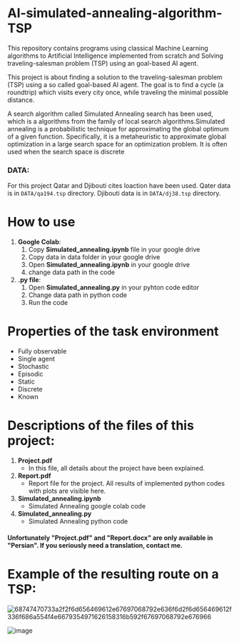 # AI-simulated-annealing-algorithm-TSP
This repository contains programs using classical Machine Learning algorithms to Artificial Intelligence implemented from scratch and Solving traveling-salesman problem (TSP) using an goal-based AI agent.

This project is about finding a solution to the traveling-salesman problem (TSP) using a so called goal-based AI agent. The goal is to find a cycle (a roundtrip) which visits every city once, while traveling the minimal possible distance.

A search algorithm called Simulated Annealing search has been used, which is a algorithms from the family of local search algorithms.Simulated annealing is a probabilistic technique for approximating the global optimum of a given function. Specifically, it is a metaheuristic to approximate global optimization in a large search space for an optimization problem. It is often used when the search space is discrete

### DATA:
For this project Qatar and Djibouti cites loaction have been used. Qater data is in `DATA/qa194.tsp` directory. Djibouti data is in `DATA/dj38.tsp` directory.



# How to use
1. **Google Colab**:
    1. Copy **Simulated_annealing.ipynb** file in your google drive
    2. Copy data in data folder in your google drive 
    3. Open **Simulated_annealing.ipynb** in your google drive
    4. change data path in the code
2. **.py file**:
    1. Open **Simulated_annealing.py** in your pyhton code editor
    2. Change data path in python code
    3. Run the code
    
# Properties of the task environment
- Fully observable
- Single agent
- Stochastic
- Episodic
- Static
- Discrete
- Known

# Descriptions of the files of this project:
1. **Project.pdf**
    - In this file, all details about the project have been explained.
2. **Report.pdf**
    - Report file for the project. All results of implemented python codes with plots are visible here.
3. **Simulated_annealing.ipynb**
    - Simulated Annealing google colab code
4. **Simulated_annealing.py**
    - Simulated Annealing python code
    
#### Unfortunately **"Project.pdf"** and **"Report.docx"** are only available in **"Persian"**. If you seriously need a translation, contact me.

# Example of the resulting route on a TSP:

![68747470733a2f2f6d656469612e67697068792e636f6d2f6d656469612f336f686a554f4e6679354971626158316b592f67697068792e676966](https://user-images.githubusercontent.com/94763669/183144823-d274f19e-d527-4749-b767-3f6c107b85fa.gif)

![image](https://user-images.githubusercontent.com/94763669/183145253-5849413b-c1fe-4c59-8152-747b799bdb28.png)

